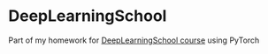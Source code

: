 # DeepLearningSchool
Part of my homework for [DeepLearningSchool course](www.dlschool.org) using PyTorch
